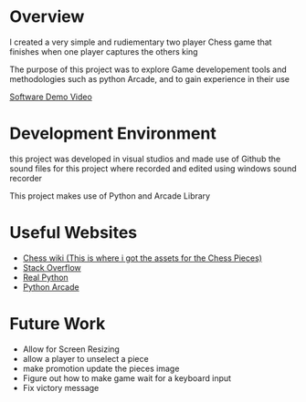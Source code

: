 # Overview
I created a very simple and rudiementary two player Chess game that finishes when one player captures the others king


The purpose of this project was to explore Game developement tools and methodologies such as python Arcade, and to gain experience in their use 

[Software Demo Video](https://youtu.be/IyHA4j876X0)

# Development Environment

this project was developed in visual studios and made use of Github
the sound files for this project where recorded and edited using windows sound recorder


This project makes use of Python and Arcade Library

# Useful Websites
* [Chess wiki (This is where i got the assets for the Chess Pieces)](https://chess.fandom.com/wiki/Category:Pieces) 
* [Stack Overflow](https://stackoverflow.com/questions/69523744/diagonal-bishop-moves-on-chess-board-with-python)
* [Real Python](https://realpython.com/arcade-python-game-framework/#updating-the-game-objects)
* [Python Arcade](https://api.arcade.academy/en/latest/)


# Future Work
* Allow for Screen Resizing
* allow a player to unselect a piece
* make promotion update the pieces image
* Figure out how to make game wait for a keyboard input
* Fix victory message